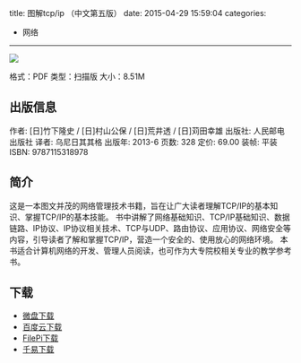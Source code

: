 title: 图解tcp/ip （中文第五版）
date: 2015-04-29 15:59:04
categories:
  - 网络
---

![](http://img5.douban.com/lpic/s26676928.jpg)

格式：PDF
类型：扫描版
大小：8.51M

<!--more-->

## 出版信息 ##

作者: [日]竹下隆史 / [日]村山公保 / [日]荒井透 / [日]苅田幸雄 
出版社: 人民邮电出版社
译者: 乌尼日其其格 
出版年: 2013-6
页数: 328
定价: 69.00
装帧: 平装
ISBN: 9787115318978

## 简介 ##

这是一本图文并茂的网络管理技术书籍，旨在让广大读者理解TCP/IP的基本知识、掌握TCP/IP的基本技能。
书中讲解了网络基础知识、TCP/IP基础知识、数据链路、IP协议、IP协议相关技术、TCP与UDP、路由协议、应用协议、网络安全等内容，引导读者了解和掌握TCP/IP，营造一个安全的、使用放心的网络环境。
本书适合计算机网络的开发、管理人员阅读，也可作为大专院校相关专业的教学参考书。

## 下载 ##

* [微盘下载](http://vdisk.weibo.com/s/aADaW4YRP1k2m)
* [百度云下载](http://pan.baidu.com/s/1mgvaem8)
* [FilePi下载](http://filepi.com/i/SLjTRuh)
* [千易下载](http://1000eb.com/1gghz)
